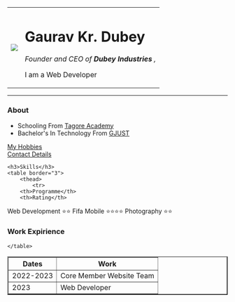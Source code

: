 <!DOCTYPE html>
<head>
    <meta charset="UTF-8">
    <Title> www.dubey.com </Title>
</head>
<body>
    <table cellspacing="20">
        <tr>
        <td><img src="C:Code\html\dubey.png.jpg alt"="Pic"> </td>
        <td> <h1> Gaurav Kr. Dubey </h1>
            <p> <em>Founder and CEO of <strong> Dubey Industries </strong>,</em> </p>
            <p> I am a Web Developer </p></td>
    </tr>
    </table>

  
<hr>
<h3>About</h3>
<ul>
    <li>Schooling From <a href="https://www.tagoreacademy.org.in/">Tagore Academy</a></li>
    <li>Bachelor's In Technology From <a href="https://www.gjust.ac.in/">GJUST</a></li>
</ul>
<a href="C:\Users\thedu\.vscode\.vscode\WebDev Code\hobbies.html">My Hobbies</a>
<br>
<a href="ContactDetails.html">Contact Details</a>

    <h3>Skills</h3>
    <table border="3">
        <thead>
            <tr>
        <th>Programme</th>
        <th>Rating</th>
</tr>
<thead>
    <tr>
    <td>Web Development</td>
    <td>⭐⭐</td>
</tr>
<tr>
    <td>Fifa Mobile</td>
    <td>⭐⭐⭐⭐</td>
    </tr>
    <tr>
        <td>Photography</td>
        <td>⭐⭐</td>
    </tr>

</thead>
</table>

<h3>Work Expirience</h3>
<table border="2">
    <thead>
  <tr>
    <th>Dates</th>
    <th>Work</th>
  </tr>      
    </thead>
    <tr>
        <td>2022-2023</td>
        <td>Core Member Website Team</td>
    </tr>
    <tr>
        <td>2023</td>
        <td>Web Developer</td>
    </tr>


    </table>
</table>
</body>
</html> 
